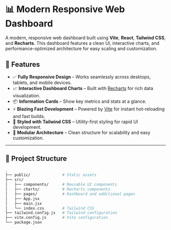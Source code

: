 # 📊 Modern Responsive Web Dashboard

A modern, responsive web dashboard built using **Vite**, **React**, **Tailwind CSS**, and **Recharts**. This dashboard features a clean UI, interactive charts, and performance-optimized architecture for easy scaling and customization.

## 🚀 Features

- ✅ **Fully Responsive Design** – Works seamlessly across desktops, tablets, and mobile devices.
- 📈 **Interactive Dashboard Charts** – Built with [Recharts](https://recharts.org/) for rich data visualization.
- 📦 **Information Cards** – Show key metrics and stats at a glance.
- ⚡️ **Blazing Fast Development** – Powered by [Vite](https://vitejs.dev/) for instant hot-reloading and fast builds.
- 🎨 **Styled with Tailwind CSS** – Utility-first styling for rapid UI development.
- 🧱 **Modular Architecture** – Clean structure for scalability and easy customization.

---

## 📁 Project Structure

```bash
.
├── public/              # Static assets
├── src/
│   ├── components/      # Reusable UI components
│   ├── charts/          # Recharts components
│   ├── pages/           # Dashboard and additional pages
│   ├── App.jsx
│   ├── main.jsx
│   └── index.css        # Tailwind CSS
├── tailwind.config.js   # Tailwind configuration
├── vite.config.js       # Vite configuration
└── package.json


